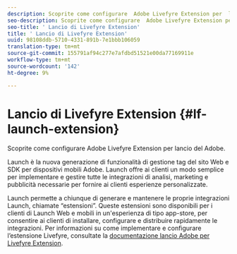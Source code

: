 ```yaml
---
description: Scoprite come configurare  Adobe Livefyre Extension per  lancio del Adobe.
seo-description: Scoprite come configurare  Adobe Livefyre Extension per  lancio del Adobe.
seo-title: ' Lancio di Livefyre Extension'
title: ' Lancio di Livefyre Extension'
uuid: 98108ddb-5710-4331-891b-7e1bbb106059
translation-type: tm+mt
source-git-commit: 155791af94c277e7afdbd51521e00da77169911e
workflow-type: tm+mt
source-wordcount: '142'
ht-degree: 9%

---
```


#  Lancio di Livefyre Extension {#lf-launch-extension}

Scoprite come configurare  Adobe Livefyre Extension per  lancio del Adobe.

Launch è la nuova generazione di funzionalità di gestione tag del sito Web e SDK per dispositivi mobili  Adobe. Launch offre ai clienti un modo semplice per implementare e gestire tutte le integrazioni di analisi, marketing e pubblicità necessarie per fornire ai clienti esperienze personalizzate.

Launch permette a chiunque di generare e mantenere le proprie integrazioni Launch, chiamate “estensioni”. Queste estensioni sono disponibili per i clienti di Launch Web e mobili in un&#39;esperienza di tipo app-store, per consentire ai clienti di installare, configurare e distribuire rapidamente le integrazioni. Per informazioni su come implementare e configurare l’estensione Livefyre, consultate la [documentazione  lancio Adobe per Livefyre Extension](https://docs.adobelaunch.com/extension-reference/web/adobe-livefyre-extension).